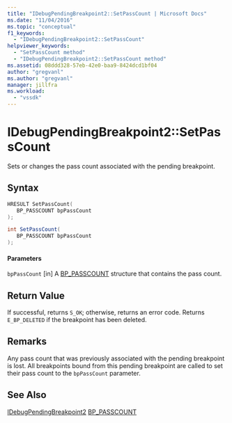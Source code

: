 ```yaml
---
title: "IDebugPendingBreakpoint2::SetPassCount | Microsoft Docs"
ms.date: "11/04/2016"
ms.topic: "conceptual"
f1_keywords:
  - "IDebugPendingBreakpoint2::SetPassCount"
helpviewer_keywords:
  - "SetPassCount method"
  - "IDebugPendingBreakpoint2::SetPassCount method"
ms.assetid: 08ddd328-57eb-42e0-baa9-8424dcd1bf04
author: "gregvanl"
ms.author: "gregvanl"
manager: jillfra
ms.workload:
  - "vssdk"
---
```

# IDebugPendingBreakpoint2::SetPassCount
Sets or changes the pass count associated with the pending breakpoint.

## Syntax

```cpp
HRESULT SetPassCount( 
   BP_PASSCOUNT bpPassCount
);
```

```csharp
int SetPassCount( 
   BP_PASSCOUNT bpPassCount
);
```

#### Parameters
 `bpPassCount`
 [in] A [BP_PASSCOUNT](../../../extensibility/debugger/reference/bp-passcount.md) structure that contains the pass count.

## Return Value
 If successful, returns `S_OK`; otherwise, returns an error code. Returns `E_BP_DELETED` if the breakpoint has been deleted.

## Remarks
 Any pass count that was previously associated with the pending breakpoint is lost. All breakpoints bound from this pending breakpoint are called to set their pass count to the `bpPassCount` parameter.

## See Also
 [IDebugPendingBreakpoint2](../../../extensibility/debugger/reference/idebugpendingbreakpoint2.md)
 [BP_PASSCOUNT](../../../extensibility/debugger/reference/bp-passcount.md)